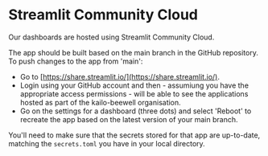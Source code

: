 # Streamlit Community Cloud

Our dashboards are hosted using Streamlit Community Cloud.

The app should be built based on the main branch in the GitHub repository. To push changes to the app from 'main':
* Go to [https://share.streamlit.io/](https://share.streamlit.io/).
* Login using your GitHub account and then - assumiung you have the appropriate access permissions - will be able to see the applications hosted as part of the kailo-beewell organisation.
* Go on the settings for a dashboard (three dots) and select 'Reboot' to recreate the app based on the latest version of your main branch.

You'll need to make sure that the secrets stored for that app are up-to-date, matching the `secrets.toml` you have in your local directory.